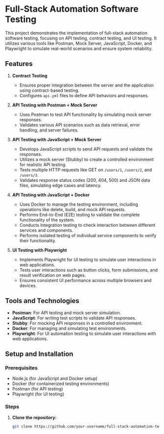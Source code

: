 # Full-Stack Automation Software Testing

This project demonstrates the implementation of full-stack automation software testing, focusing on API testing, contract testing, and UI testing. It utilizes various tools like Postman, Mock Server, JavaScript, Docker, and Playwright to simulate real-world scenarios and ensure system reliability.

## Features

1. **Contract Testing**  
   - Ensures proper integration between the server and the application using contract-based testing.
   - Configures `api.yml` files to define API behaviors and responses.

2. **API Testing with Postman + Mock Server**  
   - Uses Postman to test API functionality by simulating mock server responses.
   - Validates various API scenarios such as data retrieval, error handling, and server failures.

3. **API Testing with JavaScript + Mock Server**  
   - Develops JavaScript scripts to send API requests and validate the responses.
   - Utilizes a mock server (Stubby) to create a controlled environment for realistic API testing.
   - Tests multiple HTTP requests like GET on `/users/1`, `/users/2`, and `/users/3`.
   - Validates response status codes (200, 404, 500) and JSON data files, simulating edge cases and latency.

4. **API Testing with JavaScript + Docker**  
   - Uses Docker to manage the testing environment, including operations like delete, build, and mock API requests.
   - Performs End-to-End (E2E) testing to validate the complete functionality of the system.
   - Conducts Integration testing to check interaction between different services and components.
   - Performs isolated testing of individual service components to verify their functionality.

5. **UI Testing with Playwright**  
   - Implements Playwright for UI testing to simulate user interactions in web applications.
   - Tests user interactions such as button clicks, form submissions, and result verification on web pages.
   - Ensures consistent UI performance across multiple browsers and devices.

## Tools and Technologies

- **Postman**: For API testing and mock server simulation.
- **JavaScript**: For writing test scripts to validate API responses.
- **Stubby**: For mocking API responses in a controlled environment.
- **Docker**: For managing and simulating test environments.
- **Playwright**: For UI automation testing to simulate user interactions with web applications.

## Setup and Installation

### Prerequisites

- Node.js (for JavaScript and Docker setup)
- Docker (for containerized testing environments)
- Postman (for API testing)
- Playwright (for UI testing)

### Steps

1. **Clone the repository:**
   ```bash
   git clone https://github.com/your-username/full-stack-automation-testing.git
